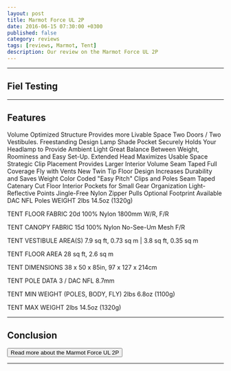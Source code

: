 ```yaml
---
layout: post
title: Marmot Force UL 2P
date: 2016-06-15 07:30:00 +0300
published: false
category: reviews
tags: [reviews, Marmot, Tent]
description: Our review on the Marmot Force UL 2P
---
```


---

## Fiel Testing

---

## Features

Volume Optimized Structure Provides more Livable Space
Two Doors / Two Vestibules. Freestanding Design
Lamp Shade Pocket Securely Holds Your Headlamp to Provide Ambient Light
Great Balance Between Weight, Roominess and Easy Set-Up.
Extended Head Maximizes Usable Space
Strategic Clip Placement Provides Larger Interior Volume
Seam Taped Full Coverage Fly with Vents
New Twin Tip Floor Design Increases Durability and Saves Weight
Color Coded "Easy Pitch" Clips and Poles
Seam Taped Catenary Cut Floor
Interior Pockets for Small Gear Organization
Light-Reflective Points
Jingle-Free Nylon Zipper Pulls
Optional Footprint Available
DAC NFL Poles
WEIGHT
2lbs 14.5oz (1320g)

TENT FLOOR FABRIC
20d 100% Nylon 1800mm W/R, F/R

TENT CANOPY FABRIC
15d 100% Nylon No-See-Um Mesh F/R

TENT VESTIBULE AREA(S)
7.9 sq ft, 0.73 sq m | 3.8 sq ft, 0.35 sq m

TENT FLOOR AREA
28 sq ft, 2.6 sq m

TENT DIMENSIONS
38 x 50 x 85in, 97 x 127 x 214cm

TENT POLE DATA
3 / DAC NFL 8.7mm

TENT MIN WEIGHT (POLES, BODY, FLY)
2lbs 6.8oz (1100g)

TENT MAX WEIGHT
2lbs 14.5oz (1320g)

---

## Conclusion


<a href="http://www.backcountry.com/marmot-force-ul-2p-tent-2-person-3-season"><button type="button" class="btn btn-danger">Read more about the Marmot Force UL 2P</button></a>

---

<script type="text/javascript">
amzn_assoc_placement = "adunit0";
amzn_assoc_search_bar = "false";
amzn_assoc_tracking_id = "hikeve-20";
amzn_assoc_search_bar_position = "top";
amzn_assoc_ad_mode = "search";
amzn_assoc_ad_type = "smart";
amzn_assoc_marketplace = "amazon";
amzn_assoc_region = "US";
amzn_assoc_title = "Suggestions";
amzn_assoc_default_search_phrase = "tent 2-person Marmot";
amzn_assoc_default_category = "All";
amzn_assoc_linkid = "6ffac9f08a0f6e6712197377dc321a46";
</script>
<script src="//z-na.amazon-adsystem.com/widgets/onejs?MarketPlace=US"></script>
